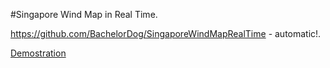 #Singapore Wind Map in Real Time.

https://github.com/BachelorDog/SingaporeWindMapRealTime - automatic!.

[Demostration](https://honeythebadger.synology.me/)
